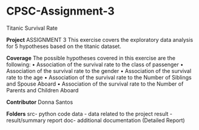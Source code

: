 # CPSC-Assignment-3
Titanic Survival Rate

**Project**
ASSIGNMENT 3
This exercise covers the exploratory data analysis for 5 hypotheses based on the titanic dataset. 

**Coverage**
The possible hypotheses covered in this exercise are the following:
  • Association of the survival rate to the class of passenger
  • Association of the survival rate to the gender
  •	Association of the survival rate to the age
  •	Association of the survival rate to the Number of Siblings and Spouse Aboard
  •	Association of the survival rate to the Number of Parents and Children Aboard

**Contributor**
  Donna Santos

**Folders**
src- python code
data - data related to the project
result - result/summary report
doc- additional documentation (Detailed Report)
